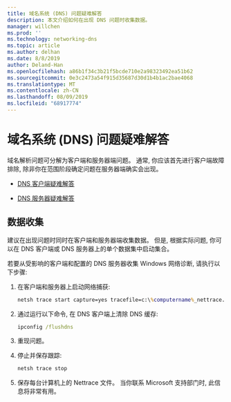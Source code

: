 ```yaml
---
title: 域名系统 (DNS) 问题疑难解答
description: 本文介绍如何在出现 DNS 问题时收集数据。
manager: willchen
ms.prod: ''
ms.technology: networking-dns
ms.topic: article
ms.author: delhan
ms.date: 8/8/2019
author: Deland-Han
ms.openlocfilehash: a86b1f34c3b21f5bcde710e2a98323492ea51b62
ms.sourcegitcommit: 0e3c2473a54f915d35687d30d1b4b1ac2bae4068
ms.translationtype: MT
ms.contentlocale: zh-CN
ms.lasthandoff: 08/09/2019
ms.locfileid: "68917774"
---
```

# <a name="troubleshooting-domain-name-system-dns-issues"></a>域名系统 (DNS) 问题疑难解答
 
域名解析问题可分解为客户端和服务器端问题。 通常, 你应该首先进行客户端故障排除, 除非你在范围阶段确定问题在服务器端确实会出现。

- [DNS 客户端疑难解答](troubleshoot-dns-client.md)

- [DNS 服务器疑难解答](troubleshoot-dns-server.md)
 
## <a name="data-collection"></a>数据收集
 
建议在出现问题时同时在客户端和服务器端收集数据。 但是, 根据实际问题, 你可以在 DNS 客户端或 DNS 服务器上的单个数据集中启动集合。
 
若要从受影响的客户端和配置的 DNS 服务器收集 Windows 网络诊断, 请执行以下步骤:

1. 在客户端和服务器上启动网络捕获:

   ```cmd
   netsh trace start capture=yes tracefile=c:\%computername%_nettrace.etl
   ```

2. 通过运行以下命令, 在 DNS 客户端上清除 DNS 缓存:

   ```cmd
   ipconfig /flushdns
   ```

3. 重现问题。

4. 停止并保存跟踪:

   ```cmd
   netsh trace stop
   ```

5. 保存每台计算机上的 Nettrace 文件。 当你联系 Microsoft 支持部门时, 此信息将非常有用。